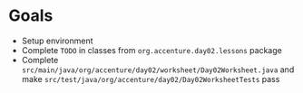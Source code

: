 # Goals
- Setup environment
- Complete `TODO` in classes from `org.accenture.day02.lessons` package
- Complete `src/main/java/org/accenture/day02/worksheet/Day02Worksheet.java` and make `src/test/java/org/accenture/day02/Day02WorksheetTests` pass